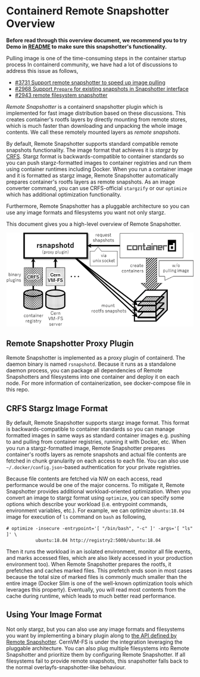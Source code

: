 # Containerd Remote Snapshotter Overview

__Before read through this overview document, we recommend you to try Demo in [README](README.md) to make sure this snapshotter's functionality.__

Pulling image is one of the time-consuming steps in the container startup process
In containerd community, we have had a lot of discussions to address this issue as follows,

- [#3731 Support remote snapshotter to speed up image pulling](https://github.com/containerd/containerd/issues/3731)
- [#2968 Support `Prepare` for existing snapshots in Snapshotter interface](https://github.com/containerd/containerd/issues/2968)
- [#2943 remote filesystem snapshotter](https://github.com/containerd/containerd/issues/2943)

*Remote Snapshotter* is a containerd snapshotter plugin which is implemented for fast image distribution based on these discussions.
This creates container's rootfs layers by directly mounting from remote stores, which is much faster than downloading and unpacking the whole image contents.
We call these remotely mounted layers as *remote snapshots*.

By default, Remote Snapshotter supports standard compatible remote snapshots functionality.
The image format that achieves it is _stargz_ by [CRFS](https://github.com/google/crfs).
Stargz format is backwards-compatible to container standards so you can push stargz-formatted images to container registries and run them using container runtimes including Docker.
When you run a container image and it is formatted as stargz image, Remote Snapshotter automatically prepares container's rootfs layers as remote snapshots.
As an image converter command, you can use CRFS-official `stargzify` or our `optimize` which has additional optimization functionality.

Furthermore, Remote Snapshotter has a pluggable architecture so you can use any image formats and filesystems you want not only stargz.

This document gives you a high-level overview of Remote Snapshotter.

![overview](images/overview01.png)

## Remote Snapshotter Proxy Plugin

Remote Snapshotter is implemented as a proxy plugin of containerd.
The daemon binary is named `rsnapshotd`.
Because it runs as a standalone daemon process, you can package all dependencies of Remote Snapshotters and filesystems into one container and deploy it on each node.
For more information of containerization, see docker-compose file in this repo.

## CRFS Stargz Image Format

By default, Remote Snapshotter supports stargz image format.
This format is backwards-compatible to container standards so you can manage formatted images in same ways as standard container images e.g. pushing to and pulling from container registries, running it with Docker, etc.
When you run a stargz-formatted image, Remote Snapshotter prepares container's rootfs layers as remote snapshots and actual file contents are fetched in chunk granularity on each access to each file.
You can also use `~/.docker/config.json`-based authentication for your private registries.

Because file contents are fetched via NW on each access, read performance would be one of the major concerns.
To mitigate it, Remote Snapshotter provides additional workload-oriented optimization.
When you convert an image to stargz format using `optimize`, you can specify some options which describe your workload  (i.e. entrypoint commands, environment variables, etc.).
For example, we can optimize `ubuntu:18.04` image for execution of `ls` command on `bash` as following,

```
# optimize -insecure -entrypoint='[ "/bin/bash", "-c" ]' -args='[ "ls" ]' \
           ubuntu:18.04 http://registry2:5000/ubuntu:18.04
```

Then it runs the workload in an isolated environment, monitor all file events, and marks accessed files, which are also likely accessed in your production environment too).
When Remote Snapshotter prepares the rootfs, it prefetches and caches marked files.
This prefetch ends soon in most cases because the total size of marked files is commonly much smaller than the entire image (Docker Slim is one of the well-known optimization tools which leverages this property).
Eventually, you will read most contents from the cache during runtime, which leads to much better read performance.

## Using Your Image Format

Not only stargz, but you can also use any image formats and filesystems you want by implementing a binary plugin along to [the API defined by Remote Snapshotter](filesystems/plugin.go).
CernVM-FS is under the integration leveraging the pluggable architecture.
You can also plug multiple filesystems into Remote Snapshotter and prioritize them by configuring Remote Snapshotter.
If all filesystems fail to provide remote snapshots, this snapshotter falls back to the normal overlayfs-snapshotter-like behaviour.
